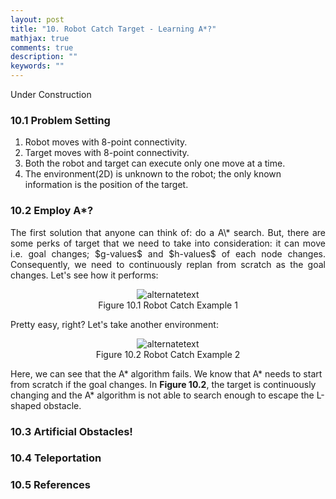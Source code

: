 ```yaml
---
layout: post
title: "10. Robot Catch Target - Learning A*?"
mathjax: true
comments: true
description: ""
keywords: ""
---  
```


Under Construction

### 10.1 Problem Setting

1. Robot moves with 8-point connectivity.
2. Target moves with 8-point connectivity.
3. Both the robot and target can execute only one move at a time.
4. The environment(2D) is unknown to the robot; the only known information is the position of the target.

### 10.2 Employ A*?

<p align="justify">
The first solution that anyone can think of: do a A\* search. But, there are some perks of target that we need to take into consideration: it can move i.e. goal changes; $g-values$ and $h-values$ of each node changes. Consequently, we need to continuously replan from scratch as the goal changes. Let's see how it performs:   
</p>

<p align="center">
<img src="{{ site.url }}/assets/gifs/catch1.gif" alt="alternatetext"><br>
Figure 10.1 Robot Catch Example 1 
</p>

Pretty easy, right? Let's take another environment:

<p align="center">
<img src="{{ site.url }}/assets/gifs/catch3.gif" alt="alternatetext"><br>
Figure 10.2 Robot Catch Example 2 
</p>

Here, we can see that the A\* algorithm fails. We know that A\* needs to start from scratch if the goal changes. In **Figure 10.2**, the target is continuously changing and the A\* algorithm is not able to search enough to escape the L-shaped obstacle.  


### 10.3 Artificial Obstacles!

### 10.4 Teleportation

### 10.5 References

